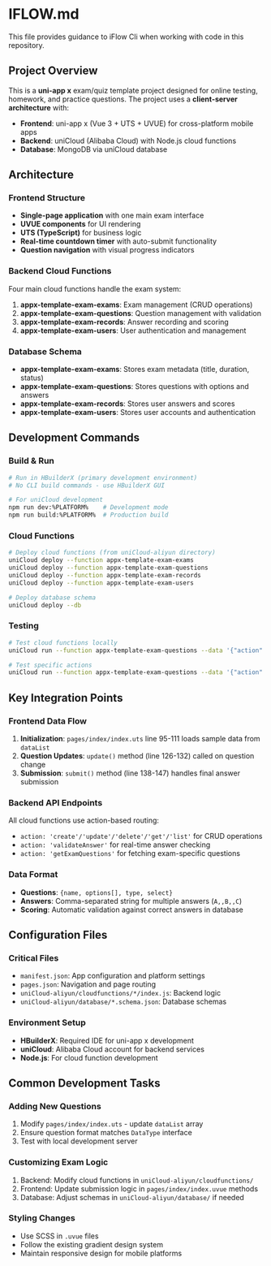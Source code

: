 # IFLOW.md

This file provides guidance to iFlow Cli when working with code in this repository.

## Project Overview

This is a **uni-app x** exam/quiz template project designed for online testing, homework, and practice questions. The project uses a **client-server architecture** with:

- **Frontend**: uni-app x (Vue 3 + UTS + UVUE) for cross-platform mobile apps
- **Backend**: uniCloud (Alibaba Cloud) with Node.js cloud functions
- **Database**: MongoDB via uniCloud database

## Architecture

### Frontend Structure
- **Single-page application** with one main exam interface
- **UVUE components** for UI rendering
- **UTS (TypeScript)** for business logic
- **Real-time countdown timer** with auto-submit functionality
- **Question navigation** with visual progress indicators

### Backend Cloud Functions
Four main cloud functions handle the exam system:

1. **appx-template-exam-exams**: Exam management (CRUD operations)
2. **appx-template-exam-questions**: Question management with validation
3. **appx-template-exam-records**: Answer recording and scoring
4. **appx-template-exam-users**: User authentication and management

### Database Schema
- **appx-template-exam-exams**: Stores exam metadata (title, duration, status)
- **appx-template-exam-questions**: Stores questions with options and answers
- **appx-template-exam-records**: Stores user answers and scores
- **appx-template-exam-users**: Stores user accounts and authentication

## Development Commands

### Build & Run
```bash
# Run in HBuilderX (primary development environment)
# No CLI build commands - use HBuilderX GUI

# For uniCloud development
npm run dev:%PLATFORM%    # Development mode
npm run build:%PLATFORM%  # Production build
```

### Cloud Functions
```bash
# Deploy cloud functions (from uniCloud-aliyun directory)
uniCloud deploy --function appx-template-exam-exams
uniCloud deploy --function appx-template-exam-questions
uniCloud deploy --function appx-template-exam-records
uniCloud deploy --function appx-template-exam-users

# Deploy database schema
uniCloud deploy --db
```

### Testing
```bash
# Test cloud functions locally
uniCloud run --function appx-template-exam-questions --data '{"action":"list"}'

# Test specific actions
uniCloud run --function appx-template-exam-questions --data '{"action":"validateAnswer","params":{"question_id":"xxx","user_answer":"A"}}'
```

## Key Integration Points

### Frontend Data Flow
1. **Initialization**: `pages/index/index.uts` line 95-111 loads sample data from `dataList`
2. **Question Updates**: `update()` method (line 126-132) called on question change
3. **Submission**: `submit()` method (line 138-147) handles final answer submission

### Backend API Endpoints
All cloud functions use action-based routing:
- `action: 'create'/'update'/'delete'/'get'/'list'` for CRUD operations
- `action: 'validateAnswer'` for real-time answer checking
- `action: 'getExamQuestions'` for fetching exam-specific questions

### Data Format
- **Questions**: `{name, options[], type, select}`
- **Answers**: Comma-separated string for multiple answers (`A,,B,,C`)
- **Scoring**: Automatic validation against correct answers in database

## Configuration Files

### Critical Files
- `manifest.json`: App configuration and platform settings
- `pages.json`: Navigation and page routing
- `uniCloud-aliyun/cloudfunctions/*/index.js`: Backend logic
- `uniCloud-aliyun/database/*.schema.json`: Database schemas

### Environment Setup
- **HBuilderX**: Required IDE for uni-app x development
- **uniCloud**: Alibaba Cloud account for backend services
- **Node.js**: For cloud function development

## Common Development Tasks

### Adding New Questions
1. Modify `pages/index/index.uts` - update `dataList` array
2. Ensure question format matches `DataType` interface
3. Test with local development server

### Customizing Exam Logic
1. Backend: Modify cloud functions in `uniCloud-aliyun/cloudfunctions/`
2. Frontend: Update submission logic in `pages/index/index.uvue` methods
3. Database: Adjust schemas in `uniCloud-aliyun/database/` if needed

### Styling Changes
- Use SCSS in `.uvue` files
- Follow the existing gradient design system
- Maintain responsive design for mobile platforms